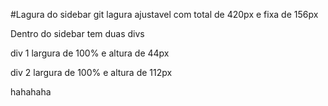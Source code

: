 #Lagura do sidebar
git 
lagura ajustavel com total de 420px e fixa de 156px

Dentro do sidebar tem duas divs

div 1 largura de 100% e altura de 44px

div 2 largura de 100% e altura de 112px

hahahaha